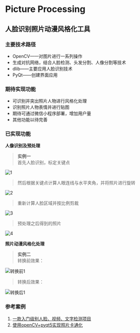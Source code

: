 # Picture Processing

## 人脸识别照片动漫风格化工具    
     
### 主要技术路径
- OpenCV——对图片进行一系列操作
- 生成对抗网络，结合人脸检测、头发分割、人像分割等技术
- dlib——主要应用人脸识别技术
- PyQt——创建界面应用    
     
### 期待实现功能
- 可识别并突出照片人物进行风格化处理
- 识别照片人物表情并进行贴图
- 期待可通过微信小程序部署，增加用户量
- 其他功能以待完善    
     
### 已实现功能
**人像识别及预处理**    

>**实例一**    
首先人脸识别，标定关键点

![1](https://pic.imgdb.cn/item/611387635132923bf859216f.jpg)

> 然后根据关键点计算人眼连线与水平夹角，并将照片进行旋转

![2](https://pic.imgdb.cn/item/611387635132923bf8592194.jpg)

> 重新计算人脸区域并按比例剪裁

![3](https://pic.imgdb.cn/item/611387635132923bf85921a1.jpg)

> 预处理之后得到的照片

![4](https://pic.imgdb.cn/item/611387635132923bf85921ae.jpg)

**照片动漫风格化处理**    

>**实例二**    
转换前效果：

![转换前1](https://pic.imgdb.cn/item/6113869a5132923bf8578e2c.jpg)
>转换后效果：

![转换后1](https://pic.imgdb.cn/item/6113869a5132923bf8578e35.jpg)


     
### 参考案例
1. [一款入门级别人脸、视频、文字检测项目](https://github.com/vipstone/faceai)
2. [使用openCV+pyqt5实现照片卡通化](https://github.com/starsD/Cartoonish-pic)


